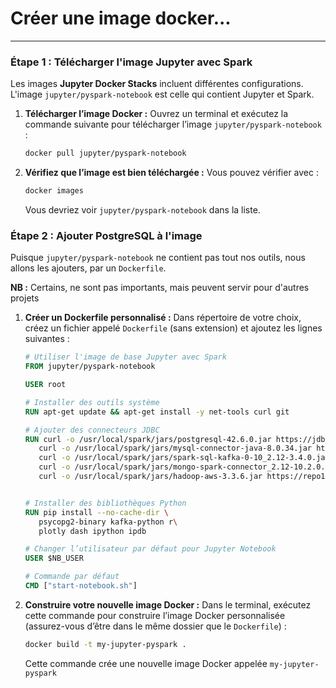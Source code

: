 # Créer une image docker...

---

### Étape 1 : Télécharger l'image Jupyter avec Spark
Les images **Jupyter Docker Stacks** incluent différentes configurations. L'image `jupyter/pyspark-notebook` est celle qui contient Jupyter et Spark.

1. **Télécharger l’image Docker :**
   Ouvrez un terminal et exécutez la commande suivante pour télécharger l’image `jupyter/pyspark-notebook` :
   ```bash
   docker pull jupyter/pyspark-notebook
   ```


2. **Vérifiez que l’image est bien téléchargée :**
   Vous pouvez vérifier avec :
   ```bash
   docker images
   ```
   Vous devriez voir `jupyter/pyspark-notebook` dans la liste.

### Étape 2 : Ajouter PostgreSQL à l'image
Puisque `jupyter/pyspark-notebook` ne contient pas tout nos outils, nous allons les ajouters, par un `Dockerfile`.

**NB :** Certains, ne sont pas importants, mais peuvent servir pour d'autres projets

1. **Créer un Dockerfile personnalisé :**
   Dans répertoire de votre choix, créez un fichier appelé `Dockerfile` (sans extension) et ajoutez les lignes suivantes :
   ```dockerfile
   # Utiliser l'image de base Jupyter avec Spark
   FROM jupyter/pyspark-notebook

   USER root

   # Installer des outils système
   RUN apt-get update && apt-get install -y net-tools curl git

   # Ajouter des connecteurs JDBC
   RUN curl -o /usr/local/spark/jars/postgresql-42.6.0.jar https://jdbc.postgresql.org/download/postgresql-42.6.0.jar && \
      curl -o /usr/local/spark/jars/mysql-connector-java-8.0.34.jar https://repo1.maven.org/maven2/mysql/mysql-connector-java/8.0.34/mysql-connector-java-8.0.34.jar && \
      curl -o /usr/local/spark/jars/spark-sql-kafka-0-10_2.12-3.4.0.jar https://repo1.maven.org/maven2/org/apache/spark/spark-sql-kafka-0-10_2.12/3.4.0/spark-sql-kafka-0-10_2.12-3.4.0.jar && \
      curl -o /usr/local/spark/jars/mongo-spark-connector_2.12-10.2.0.jar https://repo1.maven.org/maven2/org/mongodb/spark/mongo-spark-connector_2.12/10.2.0/mongo-spark-connector_2.12-10.2.0.jar && \
      curl -o /usr/local/spark/jars/hadoop-aws-3.3.6.jar https://repo1.maven.org/maven2/org/apache/hadoop/hadoop-aws/3.3.6/hadoop-aws-3.3.6.jar


   # Installer des bibliothèques Python
   RUN pip install --no-cache-dir \
      psycopg2-binary kafka-python r\
      plotly dash ipython ipdb

   # Changer l’utilisateur par défaut pour Jupyter Notebook
   USER $NB_USER

   # Commande par défaut
   CMD ["start-notebook.sh"]
   ```

2. **Construire votre nouvelle image Docker :**
   Dans le terminal, exécutez cette commande pour construire l’image Docker personnalisée (assurez-vous d’être dans le même dossier que le `Dockerfile`) :
   ```bash
   docker build -t my-jupyter-pyspark .
   ```
   Cette commande crée une nouvelle image Docker appelée `my-jupyter-pyspark`

